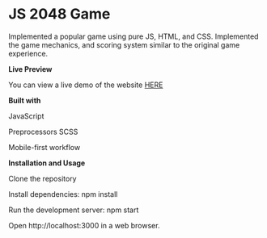 # JS 2048 Game


Implemented a popular game using pure JS, HTML, and CSS. Implemented the game mechanics, and scoring system similar to the original game experience.

**Live Preview**


You can view a live demo of the website [HERE](https://rafmamedov.github.io/2048/)


**Built with**


JavaScript

Preprocessors SCSS

Mobile-first workflow


**Installation and Usage**


Clone the repository

Install dependencies: npm install

Run the development server: npm start

Open http://localhost:3000 in a web browser.

